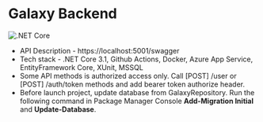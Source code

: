 # Galaxy Backend
![.NET Core](https://github.com/bugs-x64/galaxy_backend/workflows/.NET%20Core/badge.svg?branch=master)

* API Description - https://localhost:5001/swagger
* Tech stack - .NET Core 3.1, Github Actions, Docker, Azure App Service, EntityFramework Core, XUnit, MSSQL
* Some API methods is authorized access only. Call [POST] /user or [POST] /auth/token methods and add bearer token authorize header.
* Before launch project, update database from GalaxyRepository. Run the following command in Package Manager Console **Add-Migration Initial** and **Update-Database**.
